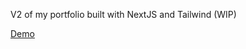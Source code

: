 V2 of my portfolio built with NextJS and Tailwind (WIP)

[Demo](https://portfoliov2.jackscottow.com/)
